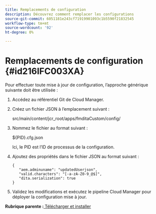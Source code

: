 ```yaml
---
title: Remplacements de configuration
description: Découvrez comment remplacer les configurations
source-git-commit: 6051181e243cf71919901093c1b5590f21832545
workflow-type: tm+mt
source-wordcount: '92'
ht-degree: 0%

---
```



# Remplacements de configuration {#id216IFC003XA}

Pour effectuer toute mise à jour de configuration, l’approche générique suivante doit être utilisée :

1. Accédez au référentiel Git de Cloud Manager.

1. Créez un fichier JSON à l’emplacement suivant :

   src/main/content/jcr\_root/apps/fmditaCustom/config/

1. Nommez le fichier au format suivant :

   $\{PID\}.cfg.json

   Ici, le PID est l’ID de processus de la configuration.

1. Ajoutez des propriétés dans le fichier JSON au format suivant :

   ```
   {
      "aem.adminuname": "updatedUserjson",
      "valid.characters": "[-a-zA-Z0-9_@$]",
      "dita.serialization": true
   }
   ```

1. Validez les modifications et exécutez le pipeline Cloud Manager pour déployer la configuration mise à jour.


**Rubrique parente :**[ Télécharger et installer](download-install.md)

